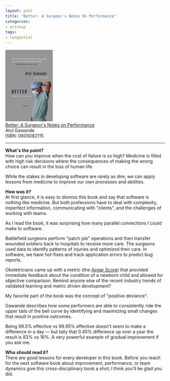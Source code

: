 ```yaml
---
layout: post
title: "Better: A Surgeon's Notes On Performance"
categories:
- writeup
tags:
- tangential
---
```


![](/static/better.jpg)  
[Better: A Surgeon's Notes on Performance][link]   
Atul Gawande    
ISBN: 0805082115    

---

**What's the point?**  
How can you improve when the cost of failure is so high? Medicine is filled with high
risk decisions where the consequences of making the wrong choice can result in the loss
of human life. 

While the stakes in developing software are rarely as dire, we can apply
lessons from medicine to improve our own processes and abilities.
 
**How was it?**  
At first glance, it is easy to dismiss this book and say that software is nothing like
medicine. But both professions have to deal with complexity, imperfect information, 
communicating with "clients", and the challenges of working with teams.

As I read the book, it was surprising how many parallel connections I could make to
software. 

Battlefield surgeons perform "patch job" operations and then transfer wounded
soldiers back to hospitals to receive more care. The surgeons used data to identify 
patterns of injuries and optimized their care. In software, we have hot-fixes and
track application errors to predict bug reports.

Obstetricians came up with a metric (the [Apgar Score][as]) that provided immediate
feedback about the condition of a newborn child and allowed for objective comparison.
Remind anyone else of the recent industry trends of validated learning and metric driven
development?

[as]: http://en.wikipedia.org/wiki/Apgar_score

My favorite part of the book was the concept of "positive deviance". 

Gawande describes how some performers are able to consistently ride the upper tails of 
the bell curve by identifying and maximizing small changes that result in positive 
outcomes. 

Being 99.5% effective vs 99.95% effective doesn't seem to make a difference in a day 
&mdash; but tally that 0.45% difference up over a year the result is 83% vs 16%. 
A very powerful example of gradual improvement if you ask me.
 
**Who should read it?**  
There are good lessons for every developer in this book. Before you reach for the next
software book about improvement, performance, or team dynamics give this 
cross-disciplinary book a shot; I think you'll be glad you did.

[link]: http://www.amazon.com/exec/obidos/ASIN/0312427654/ref=nosim&tag=bookreview0a1-20
